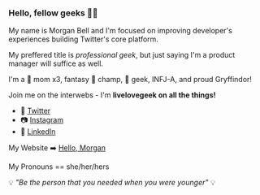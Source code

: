 ### Hello, fellow geeks 🖖🏼

My name is Morgan Bell and I'm focused on improving developer's experiences building Twitter's core platform.

My preffered title is *professional geek*, but just saying I'm a product manager will suffice as well.

I'm a 🐶 mom x3, fantasy 🏈 champ, 🚀 geek, INFJ-A, and proud Gryffindor!

Join me on the interwebs - I'm **livelovegeek on all the things!**

- 💬 [Twitter](https://www.twitter.com/livelovegeek) 
- 📷 [Instagram](https://www.instagram.com/livelovegeek) 
- 💼 [LinkedIn](https://www.linkedin.com/in/livelovegeek)

My Website ➡️ [Hello, Morgan](www.hellomorgan.dev)

My Pronouns == she/her/hers

💡 *"Be the person that you needed when you were younger"* 💡
